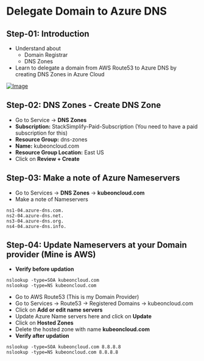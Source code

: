 # Delegate Domain to Azure DNS

## Step-01: Introduction
- Understand about
  - Domain Registrar
  - DNS Zones
- Learn to delegate a domain from AWS Route53 to Azure DNS by creating DNS Zones in Azure Cloud 

[![Image](https://www.stacksimplify.com/course-images/azure-aks-delegate-domain-to-azure-dns.png "Azure AKS Kubernetes - Masterclass")](https://www.udemy.com/course/aws-eks-kubernetes-masterclass-devops-microservices/?referralCode=257C9AD5B5AF8D12D1E1)


## Step-02: DNS Zones - Create DNS Zone
- Go to Service -> **DNS Zones**
- **Subscription:** StackSimplify-Paid-Subscription (You need to have a paid subscription for this)
- **Resource Group:** dns-zones
- **Name:** kubeoncloud.com
- **Resource Group Location:** East US
- Click on **Review + Create**

## Step-03: Make a note of Azure Nameservers
- Go to Services -> **DNS Zones** -> **kubeoncloud.com**
- Make a note of Nameservers
```
ns1-04.azure-dns.com.
ns2-04.azure-dns.net.
ns3-04.azure-dns.org.
ns4-04.azure-dns.info.
```

## Step-04: Update Nameservers at your Domain provider (Mine is AWS)
- **Verify before updation**
```
nslookup -type=SOA kubeoncloud.com
nslookup -type=NS kubeoncloud.com
```
- Go to AWS Route53 (This is my Domain Provider)
- Go to Services -> Route53 -> Registered Domains -> kubeoncloud.com
- Click on **Add or edit name servers**
- Update Azure Name servers here and click on **Update**
- Click on **Hosted Zones**
- Delete the hosted zone with name **kubeoncloud.com**
- **Verify after updation**
```
nslookup -type=SOA kubeoncloud.com 8.8.8.8
nslookup -type=NS kubeoncloud.com 8.8.8.8
```
